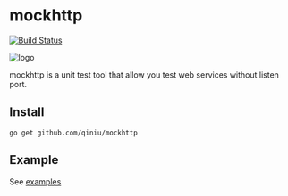 mockhttp
========

[![Build Status](https://travis-ci.org/qiniu/mockhttp.png?branch=master)](https://travis-ci.org/qiniu/mockhttp)

![logo](http://qiniutek.com/images/logo-2.png)

mockhttp is a unit test tool that allow you test web services without listen port.


## Install

```
go get github.com/qiniu/mockhttp
```

## Example

See [examples](https://github.com/qiniu/mockhttp/tree/develop/examples)

